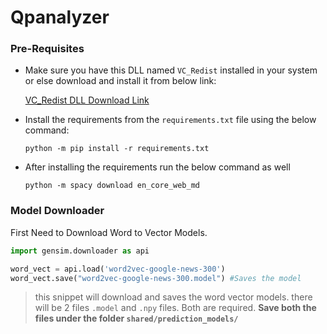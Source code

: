 # Qpanalyzer

### Pre-Requisites

- Make sure you have this DLL named `VC_Redist` installed in your system or else download and install it from below link:
    
  [VC_Redist DLL Download Link](https://aka.ms/vs/16/release/vc_redist.x64.exe)

- Install the requirements from the `requirements.txt` file using the below command:
  ``` commandline
  python -m pip install -r requirements.txt
  ```
- After installing the requirements run the below command as well
  ```commandline
  python -m spacy download en_core_web_md
  ```  


### Model Downloader

First Need to Download Word to Vector Models.

``` python
import gensim.downloader as api

word_vect = api.load('word2vec-google-news-300')
word_vect.save("word2vec-google-news-300.model") #Saves the model
```

> this snippet will download and saves the word vector models. there will be 2 files `.model` and `.npy` files. Both are required.
> **Save both the files under the folder `shared/prediction_models/`**